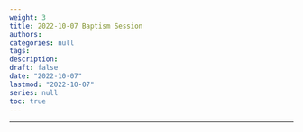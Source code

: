 ```yaml
---
weight: 3
title: 2022-10-07 Baptism Session
authors:
categories: null
tags:
description: 
draft: false
date: "2022-10-07"
lastmod: "2022-10-07"
series: null
toc: true
---
```


<!--more-->
---

